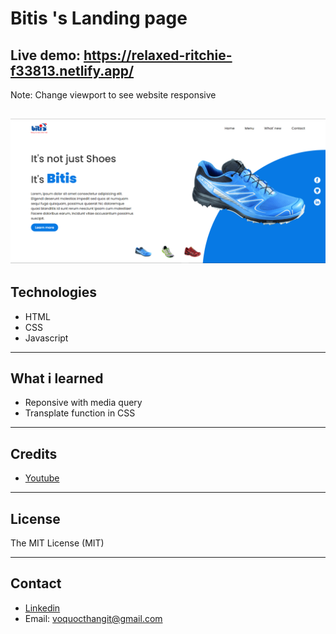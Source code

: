 # Bitis 's Landing page

## Live demo: https://relaxed-ritchie-f33813.netlify.app/

Note: Change viewport to see website responsive

## ![img](./assets/img.PNG)

## Technologies

- HTML
- CSS
- Javascript

---

## What i learned

- Reponsive with media query
- Transplate function in CSS

---

## Credits

- [Youtube](https://www.youtube.com/watch?v=HXKNedyDbNE&ab_channel=OnlineTutorials&fbclid=IwAR3yF1ka-bj_9x-5Qhf_3eAxRWnmN6U0Ta5WktToA4TjmTpL-mNxrIKIHtc)

---

## License

The MIT License (MIT)

---

## Contact

- [Linkedin](https://www.linkedin.com/in/voqthang/)
- Email: voquocthangit@gmail.com
